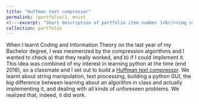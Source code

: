 ```yaml
---
title: "Huffman text compressor"
permalink: /portfolio/1. mnist
<!---excerpt: "Short description of portfolio item number 1<br/><img src='/images/500x300.png'>"--->
collection: portfolio
---
```


When I learnt Coding and Information Theory on the last year of my Bachelor degree, I was mesmerized by the compression algorithms and I wanted to check a) that they really worked, and b) if I could implement it. This idea was combined of my interest in learning python at the time (end 2016), so a classmate and I set out to build a [Huffman text compressor](https://github.com/anebz/compressor). We learnt about string manipulation, text processing, building a python GUI, the *big* difference between learning about an algorithm in class and actually implementing it, and dealing with all kinds of unforeseen problems. We realized that, indeed, it did work. 

